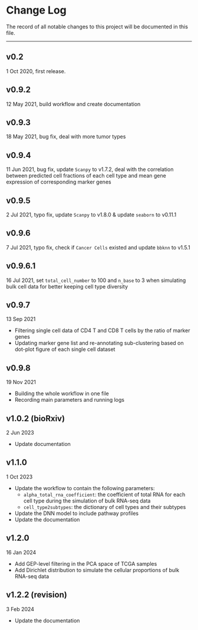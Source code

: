 Change Log
==========
The record of all notable changes to this project will be documented in this file.
***

## v0.2
1 Oct 2020, first release.

## v0.9.2
12 May 2021, build workflow and create documentation

## v0.9.3
18 May 2021, bug fix, deal with more tumor types

## v0.9.4
11 Jun 2021, bug fix, update `Scanpy` to v1.7.2, deal with the correlation between predicted cell fractions of each cell type and mean gene expression of corresponding marker genes

## v0.9.5
2 Jul 2021, typo fix, update `Scanpy` to v1.8.0 & update `seaborn` to v0.11.1

## v0.9.6
7 Jul 2021, typo fix, check if `Cancer Cells` existed and update `bbknn` to v1.5.1

## v0.9.6.1
16 Jul 2021, set `total_cell_number` to 100 and `n_base` to 3 when simulating bulk cell data for better keeping cell type diversity

## v0.9.7
13 Sep 2021
- Filtering single cell data of CD4 T and CD8 T cells by the ratio of marker genes
- Updating marker gene list and re-annotating sub-clustering based on dot-plot figure of each single cell dataset

## v0.9.8
19 Nov 2021
- Building the whole workflow in one file
- Recording main parameters and running logs

## v1.0.2 (bioRxiv)
2 Jun 2023
- Update documentation

## v1.1.0
1 Oct 2023
- Update the workflow to contain the following parameters:
  - `alpha_total_rna_coefficient`: the coefficient of total RNA for each cell type during the simulation of bulk RNA-seq data
  - `cell_type2subtypes`: the dictionary of cell types and their subtypes
- Update the DNN model to include pathway profiles
- Update the documentation


## v1.2.0
16 Jan 2024
- Add GEP-level filtering in the PCA space of TCGA samples
- Add Dirichlet distribution to simulate the cellular proportions of bulk RNA-seq data

## v1.2.2 (revision)
3 Feb 2024
- Update the documentation